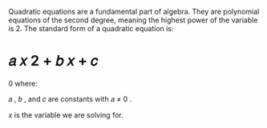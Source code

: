 Quadratic equations are a fundamental part of algebra. They are polynomial equations of the second degree, meaning the highest power of the variable is 2. The standard form of a quadratic equation is:

𝑎
𝑥
2
+
𝑏
𝑥
+
𝑐
=
0
where:

𝑎
,
𝑏
,
 and 
𝑐
 are constants with 
𝑎
≠
0
.

𝑥
 is the variable we are solving for.
